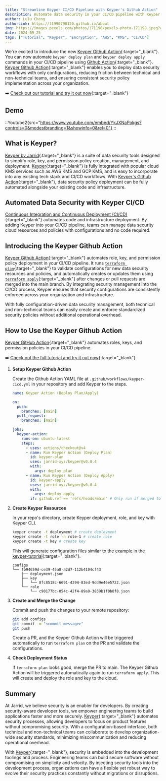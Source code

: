 ```yaml
---
title: "Streamline Keyper CI/CD Pipeline with Keyper's Github Action"
description: Automate data security in your CI/CD pipeline with Keyper's Github Action. Deploy data security policies using configurations only, no code required.
author: Lulu Cheng
authorLink: https://l1990790120.github.io/about
img: https://images.pexels.com/photos/171198/pexels-photo-171198.jpeg?auto=compress&cs=tinysrgb&w=1260&h=750&dpr=2
date: 2024-09-25
tags: ["Tutorial", "Keyper", "Encryption", "AWS", "KMS", "CI/CD"]  
---
```


We're excited to introduce the new [Keyper Github Action](https://github.com/marketplace/actions/keyper-action){:target="_blank"}. You can now automate `keyper deploy plan` and `keyper deploy apply` commands in your CI/CD pipeline using [Github Action](https://github.com/features/actions){:target="_blank"}. [Keyper Github Action](https://github.com/marketplace/actions/keyper-action){:target="_blank"} enables you to deploy data security workflows with only configurations, reducing friction between technical and non-technical teams, and ensuring consistent security policy implementation across your organization.

➡️ [Check out our tutorial and try it out now](https://github.com/jarrid-xyz/keyper-tutorial/tree/main/6-use-cases/6-4-deploy-keyper-via-github-action){:target="_blank"}

## Demo

::Youtube2{src="https://www.youtube.com/embed/YkJXNaPokgs?controls=0&modestbranding=1&showinfo=0&rel=0"}
::

## What is Keyper?

[Keyper by Jarrid](https://jarrid.xyz/keyper){:target="_blank"} is a suite of data security tools designed to simplify role, key, and permission policy creation, management, and deployment. [Keyper](https://jarrid.xyz/keyper){:target="_blank"} is fully integrated with popular cloud KMS services such as AWS KMS and GCP KMS, and is easy to incorporate into any existing tech stack and CI/CD workflows. With [Keyper's Github Action](https://github.com/marketplace/actions/keyper-action){:target="_blank"}, data security policy deployment can be fully automated alongside your existing code and infrastructure.

## Automated Data Security with Keyper CI/CD

[Continuous Integration and Continuous Deployment (CI/CD)](https://www.redhat.com/en/topics/devops/what-is-ci-cd){:target="_blank"} automates code and infrastructure deployment. By adding Keyper into your CI/CD pipeline, teams can manage data security cloud resources and policies with configurations and no code required.

## Introducing the Keyper Github Action

[Keyper Github Action](https://github.com/marketplace/actions/keyper-action){:target="_blank"} automates role, key, and permission policy deployment in your CI/CD pipeline. It runs [`terraform plan`](https://developer.hashicorp.com/terraform/cli/commands/plan){:target="_blank"} to validate configurations for new data security resources and policies, and automatically creates or updates them using [`terraform apply`](https://developer.hashicorp.com/terraform/cli/commands/apply){:target="_blank"} after changes or pull requests are merged into the main branch. By integrating security management into the CI/CD process, Keyper ensures that security configurations are consistently enforced across your organization and infrastructure.

With fully configuration-driven data security management, both technical and non-technical teams can easily create and enforce standardized security policies without additional operational overhead.

## How to Use the Keyper Github Action

[Keyper GitHub Action](https://github.com/marketplace/actions/keyper-action){:target="_blank"} automates roles, keys, and permission policies in your CI/CD pipeline.

➡️ [Check out the full tutorial and try it out now](https://github.com/jarrid-xyz/keyper-tutorial/tree/main/6-use-cases/6-4-deploy-keyper-via-github-action){:target="_blank"}

1. **Setup Keyper Github Action**
  
   Create the Github Action YAML file at `.github/workflows/keyper-cicd.yml` in your repository and add Keyper to the steps.
    ```yml
    name: Keyper Action (Deploy Plan/Apply)

    on:
      push:
        branches: [main]
      pull_request:
        branches: [main]

    jobs:
      keyper-action:
        runs-on: ubuntu-latest
        steps:
          - uses: actions/checkout@v4
          - name: Run Keyper Action (Deploy Plan)
            id: keyper-plan
            uses: jarrid-xyz/keyper@v0.0.4
            with:
              args: deploy plan
          - name: Run Keyper Action (Deploy Apply)
            id: keyper-apply
            uses: jarrid-xyz/keyper@v0.0.4
            with:
              args: deploy apply
            if: github.ref == 'refs/heads/main' # Only run if merged to main
    ```

2. **Create Keyper Resources**

    In your repo's directory, create Keyper deployment, role, and key with Keyper CLI.

    ```sh
    keyper create -t deployment # create deployment
    keyper create -t role -n role-1 # create role
    keyper create -t key # create key
    ```

    This will generate configuration files similar to [the example in the keyper-tutorial](https://github.com/jarrid-xyz/keyper-tutorial/tree/main/configs/){:target="_blank"}.

    ```
    configs
    └── fb94659d-ce39-45a8-a2d7-112b4104cf43
        ├── deployment.json
        ├── key
        │   └── 8fc8518c-6691-4294-83ed-9dd9e46e5722.json
        └── role
            └── c90177bc-054c-42f4-89a0-3839b1f0b8f8.json
    ```

3. **Create and Merge the Change**

    Commit and push the changes to your remote repository:

    ```sh
    git add configs
    git commit -m "<commit message>"
    git push
    ```

    Create a PR, and the Keyper Github Action will be triggered automatically to run `terraform plan` on the PR and validate the configurations.

4. **Check Deployment Status**

    If `terraform plan` looks good, merge the PR to main. The Keyper Github Action will be triggered automatically again to run `terraform apply`. This will create and deploy the role and key to the cloud.

## Summary

At Jarrid, we believe security is an enabler for developers. By creating security-aware developer tools, we empower engineering teams to build applications faster and more securely. [Keyper](https://jarrid.xyz/keyper){:target="_blank"} automates security processes, allowing developers to focus on product features without compromising security. With a configuration-based interface, both technical and non-technical teams can collaborate to develop organization-wide security standards, minimizing miscommunication and reducing operational overhead.

With [Keyper](https://jarrid.xyz/keyper){:target="_blank"}, security is embedded into the development toolings and process. Engineering teams can build secure software without compromising on simplicity and velocity. By injecting security tools into the development process, organizations can have a flexible yet robust way to evolve their security practices constantly without migrations or disruptions.

